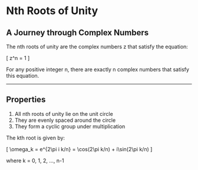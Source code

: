 # Nth Roots of Unity

## A Journey through Complex Numbers

The nth roots of unity are the complex numbers z that satisfy the equation:

\[ z^n = 1 \]

For any positive integer n, there are exactly n complex numbers that satisfy this equation.

---

## Properties

1. All nth roots of unity lie on the unit circle
2. They are evenly spaced around the circle
3. They form a cyclic group under multiplication

The kth root is given by:

\[ \omega_k = e^{2\pi i k/n} = \cos(2\pi k/n) + i\sin(2\pi k/n) \]

where k = 0, 1, 2, ..., n-1
